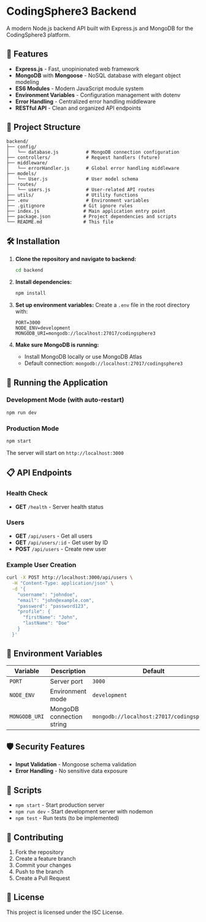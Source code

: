# CodingSphere3 Backend

A modern Node.js backend API built with Express.js and MongoDB for the CodingSphere3 platform.

## 🚀 Features

- **Express.js** - Fast, unopinionated web framework
- **MongoDB** with **Mongoose** - NoSQL database with elegant object modeling
- **ES6 Modules** - Modern JavaScript module system
- **Environment Variables** - Configuration management with dotenv
- **Error Handling** - Centralized error handling middleware
- **RESTful API** - Clean and organized API endpoints

## 📁 Project Structure

```
backend/
├── config/
│   └── database.js          # MongoDB connection configuration
├── controllers/             # Request handlers (future)
├── middleware/
│   └── errorHandler.js      # Global error handling middleware
├── models/
│   └── User.js              # User model schema
├── routes/
│   └── users.js             # User-related API routes
├── utils/                   # Utility functions
├── .env                     # Environment variables
├── .gitignore              # Git ignore rules
├── index.js                # Main application entry point
├── package.json            # Project dependencies and scripts
└── README.md               # This file
```

## 🛠️ Installation

1. **Clone the repository and navigate to backend:**
   ```bash
   cd backend
   ```

2. **Install dependencies:**
   ```bash
   npm install
   ```

3. **Set up environment variables:**
   Create a `.env` file in the root directory with:
   ```env
   PORT=3000
   NODE_ENV=development
   MONGODB_URI=mongodb://localhost:27017/codingsphere3
   ```

4. **Make sure MongoDB is running:**
   - Install MongoDB locally or use MongoDB Atlas
   - Default connection: `mongodb://localhost:27017/codingsphere3`

## 🚀 Running the Application

### Development Mode (with auto-restart)
```bash
npm run dev
```

### Production Mode
```bash
npm start
```

The server will start on `http://localhost:3000`

## 📋 API Endpoints

### Health Check
- **GET** `/health` - Server health status

### Users
- **GET** `/api/users` - Get all users
- **GET** `/api/users/:id` - Get user by ID
- **POST** `/api/users` - Create new user

### Example User Creation
```bash
curl -X POST http://localhost:3000/api/users \
  -H "Content-Type: application/json" \
  -d '{
    "username": "johndoe",
    "email": "john@example.com",
    "password": "password123",
    "profile": {
      "firstName": "John",
      "lastName": "Doe"
    }
  }'
```

## 🔧 Environment Variables

| Variable | Description | Default |
|----------|-------------|---------|
| `PORT` | Server port | `3000` |
| `NODE_ENV` | Environment mode | `development` |
| `MONGODB_URI` | MongoDB connection string | `mongodb://localhost:27017/codingsphere3` |

## 🛡️ Security Features

- **Input Validation** - Mongoose schema validation
- **Error Handling** - No sensitive data exposure

## 📝 Scripts

- `npm start` - Start production server
- `npm run dev` - Start development server with nodemon
- `npm test` - Run tests (to be implemented)

## 🤝 Contributing

1. Fork the repository
2. Create a feature branch
3. Commit your changes
4. Push to the branch
5. Create a Pull Request

## 📄 License

This project is licensed under the ISC License.
